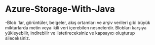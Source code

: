# Azure-Storage-With-Java

-Blob 'lar, görüntüler, belgeler, akış ortamları ve arşiv verileri gibi büyük miktarlarda metin veya ikili veri içerebilen nesnelerdir.
Blobları karşıya yükleyebilir, indirebilir ve listetireceksiniz ve kapsayıcı oluşturup sileceksiniz.
